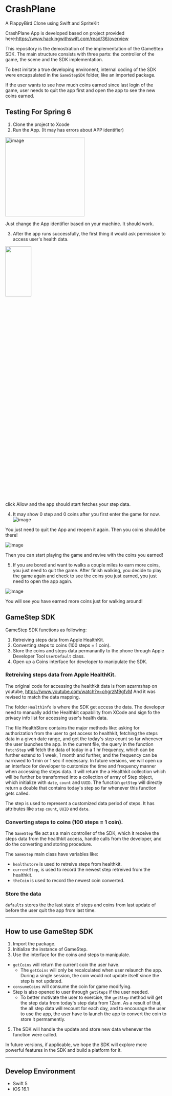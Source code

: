 # CrashPlane

A FlappyBird Clone using Swift and SpriteKit

CrashPlane App is developed based on project provided here:https://www.hackingwithswift.com/read/36/overview

This repository is the demostration of the implementation of the GameStep SDK. The main structure consists with three parts: the controller of the game, the scene and the SDK implementation.

To best imitate a true developing environent, internal coding of the SDK were encapsulated in the ```GameStepSDK``` folder, like an imported package.

If the user wants to see how much coins earned since last login of the game, user needs to quit the app first and open the app to see the new coins earned.

## Testing For Spring 6

1. Clone the project to Xcode
2. Run the App. (It may has errors about APP identifier) 
<img width="247" alt="image" src="https://user-images.githubusercontent.com/35508198/206640681-9750cdb9-1237-40d9-b530-3348eaf0185f.png">

Just change the App identifier based on your machine. It should work.

3. After the app runs successfully, the first thing it would ask permission to access user's health data.
<!-- ![image](https://user-images.githubusercontent.com/35508198/206640932-1ae62e1e-cb59-418e-930a-05dc49ce7437.png=200x200)
 -->
<img src="https://user-images.githubusercontent.com/35508198/206640932-1ae62e1e-cb59-418e-930a-05dc49ce7437.png"  width="40%" height="20%">


click Allow and the app should start fetches your step data.

4. It may show 0 step and 0 coins after you first enter the game for now.
![image](https://user-images.githubusercontent.com/35508198/206641115-98f21208-d6d2-480d-a63c-45bd73dd0a65.png)

You just need to quit the App and reopen it again. Then you coins should be there!

![image](https://user-images.githubusercontent.com/35508198/206641249-0bf2a453-ace9-4490-9b5e-90c0e1419bbd.png)

Then you can start playing the game and revive with the coins you earned!

5. If you are bored and want to walks a couple miles to earn more coins, you just need to quit the game. After finish walking,
you decide to play the game again and check to see the coins you just earned, you just need to open the app again. 

![image](https://user-images.githubusercontent.com/35508198/206641913-8eca0fff-e48b-4c04-b4f4-2ff71bf5025e.png)

You will see you have earned more coins just for walking around!


## GameStep SDK
GameStep SDK functions as following:
1. Retreiving steps data from Apple HealthKit.
2. Converting steps to coins (100 steps = 1 coin).
3. Store the coins and steps data permanantly to the phone through Apple Developer Tool ```UserDefault``` class.
4. Open up a Coins interface for developer to manipulate the SDK.

### Retreiving steps data from Apple HealthKit.

The original code for accessing the healthkit data is from azarmshap on youtube, https://www.youtube.com/watch?v=ohgrzM9gfvM And it was revised to match the data mapping.

The folder ```HealthInfo``` is where the SDK get access the data. The developer need to manually add the Healthkit capability from XCode and sign fo the privacy info list for accessing user's health data.

The file HealthStore contains the major methods like: asking for authorization from the user to get access to healthkit, fetching the steps data in a given date range, and get the today's step count so far whenever the user launches the app. In the current file, the query in the function ```fetchStep``` will fetch the data of today in a 1 hr frequency, which can be further extend to 1 week, 1 month and further, and the frequency can be narrowed to 1 min or 1 sec if necessary. In future versions, we will open up an interface for developer to customize the time and frequency manner when accessing the steps data. It will return the a Healthkit collection which will be further be transformed into a collection of array of Step object, which initialize with ```date```, ```count``` and ```UUID```. The function ```getStep``` will directly return a double that contains today's step so far whenever this function gets called.

The step is used to represent a customized data period of steps. It has attributes like ```step``` ```count```, ```UUID``` and ```date```.

### Converting steps to coins (100 steps = 1 coin).

The ```GameStep``` file act as a main controller of the SDK, which it receive the steps data from the healthkit access, handle calls from the developer, and do the converting and storing procedure. 

The ```GameStep``` main class have variables like:
- ```healthstore``` is used to retreive steps from healthkit.
- ```currentStep```, is used to record the newest step retreived from the healthkit.
- ```theCoin``` is used to record the newest coin converted.


### Store the data
```defaults``` stores the the last state of steps and coins from last update of before the user quit the app from last time.
***

## How to use GameStep SDK
1. Import the package.
2. Initialize the instance of GameStep.
3. Use the interface for the coins and steps to manipulate.
  - ```getCoins``` will return the current coin the user have.
      - The ```getCoins``` will only be recalculated when user relaunch the app. During a single session, the coin would not update itself since the step is not updated.
  - ```consumeCoins``` will consume the coin for game modifying.
  - Step is also opened to user through ```getSteps``` if the user needed.
      - To better motivate the user to exercise, the ```getStep``` method will get the step data from today's step data from 12am. As a result of that, the all step data will recount for each day, and to encourage the user to use the app, the user have to launch the app to convert the coin to store it permamently.
5. The SDK will handle the update and store new data whenever the function were called.

In future versions, if applicable, we hope the SDK will explore more powerful features in the SDK and build a platform for it. 


***

## Develop Environment
* Swift 5
* iOS 16.1
